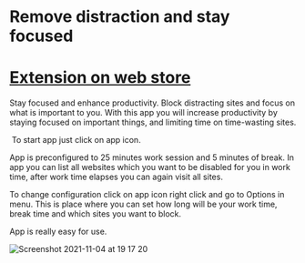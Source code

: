 # Remove distraction and stay focused

# <a href="https://chrome.google.com/webstore/detail/remove-distraction-stay-f/ingaodakghmeckhjeaddjihmjlpmhigi?hl=en-GB"> Extension on web store</a>
Stay focused and enhance productivity. Block distracting sites and focus on what is important to you.
With this app you will increase productivity by staying focused on important things, and limiting time on time-wasting sites.

 To start app just click on app icon. 

App is preconfigured to 25 minutes work session and 5 minutes of break.
In app you can list all websites which you want to be disabled for you in work time, after work time elapses you can again visit all sites.

To change configuration click on app icon right click and go to Options in menu. This is place where you can set how long will be your work time, break time and which sites you want to block.

App is really easy for use.  

![Screenshot 2021-11-04 at 19 17 20](https://user-images.githubusercontent.com/19806327/140396961-e1f8b3a3-0a16-4ccf-a474-a22ee90b6aca.png)
